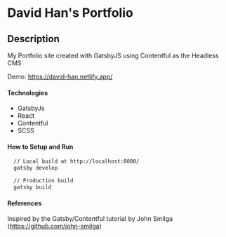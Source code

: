 # David Han's Portfolio

## Description

My Portfolio site created with GatsbyJS using Contentful as the Headless CMS

Demo: https://david-han.netlify.app/

#### Technologies

- GatsbyJs
- React
- Contentful
- SCSS

#### How to Setup and Run 

```html
  // Local build at http://localhost:8000/
  gatsby develop

  // Production build
  gatsby build
```

#### References
Inspired by the Gatsby/Contentful tutorial by John Smilga (https://github.com/john-smilga)
